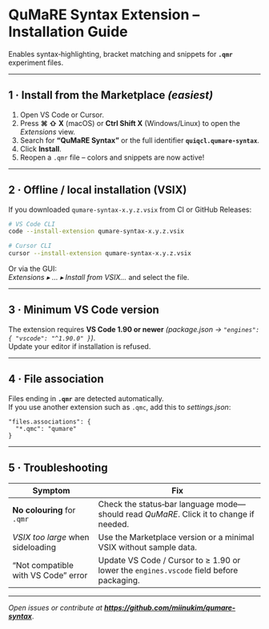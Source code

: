
# QuMaRE Syntax Extension – Installation Guide

Enables syntax‑highlighting, bracket matching and snippets for **`.qmr`** experiment files.

---

## 1 · Install from the Marketplace  *(easiest)*

1.  Open VS Code or Cursor.  
2.  Press **⌘ ⇧ X** (macOS) or **Ctrl Shift X** (Windows/Linux) to open the *Extensions* view.  
3.  Search for **“QuMaRE Syntax”** or the full identifier **`quiqcl.qumare-syntax`**.  
4.  Click **Install**.  
5.  Reopen a `.qmr` file – colors and snippets are now active!

---

## 2 · Offline / local installation (VSIX)

If you downloaded `qumare-syntax-x.y.z.vsix` from CI or GitHub Releases:

```bash
# VS Code CLI
code --install-extension qumare-syntax-x.y.z.vsix

# Cursor CLI
cursor --install-extension qumare-syntax-x.y.z.vsix
```

Or via the GUI:  
*Extensions ▸ … ▸ Install from VSIX…* and select the file.

---

## 3 · Minimum VS Code version

The extension requires **VS Code 1.90 or newer** _(package.json → `"engines": { "vscode": "^1.90.0" }`)_.  
Update your editor if installation is refused.

---

## 4 · File association

Files ending in **`.qmr`** are detected automatically.  
If you use another extension such as `.qmc`, add this to *settings.json*:

```jsonc
"files.associations": {
  "*.qmc": "qumare"
}
```

---

## 5 · Troubleshooting

| Symptom                                   | Fix |
|-------------------------------------------|-----|
| **No colouring** for `.qmr`               | Check the status‑bar language mode—should read *QuMaRE*. Click it to change if needed. |
| *VSIX too large* when sideloading         | Use the Marketplace version or a minimal VSIX without sample data. |
| “Not compatible with VS Code” error       | Update VS Code / Cursor to ≥ 1.90 or lower the `engines.vscode` field before packaging. |

---

*Open issues or contribute at **<https://github.com/miinukim/qumare-syntax>***.
